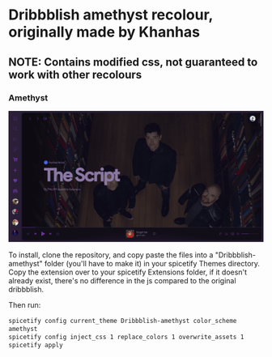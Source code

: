 # Dribbblish amethyst recolour, originally made by Khanhas

## NOTE: Contains modified css, not guaranteed to work with other recolours 
### Amethyst
![amethyst](amethyst.png)

To install, clone the repository, and copy paste the files into a "Dribbblish-amethyst" folder (you'll have to make it) in your spicetify Themes directory. 
Copy the extension over to your spicetify Extensions folder, if it doesn't already exist, there's no difference in the js compared to the original dribbblish.

Then run:
```spicetify config extensions dribbblish.js
spicetify config current_theme Dribbblish-amethyst color_scheme amethyst
spicetify config inject_css 1 replace_colors 1 overwrite_assets 1
spicetify apply
